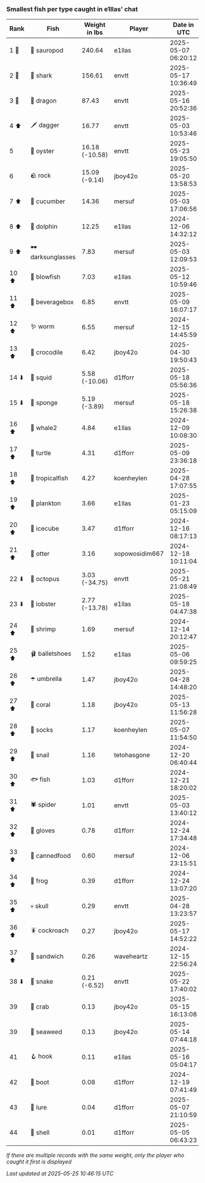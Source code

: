 ### Smallest fish per type caught in e1llas' chat
| Rank | Fish | Weight in lbs | Player | Date in UTC |
|------|--------|-----------|---------|------|
| 1 🥇  | 🦕 sauropod | 240.64 | e1llas | 2025-05-07 06:20:12 |
| 2 🥈  | 🦈 shark | 156.61 | envtt | 2025-05-17 10:36:49 |
| 3 🥉  | 🐉 dragon | 87.43 | envtt | 2025-05-16 20:52:36 |
| 4 ⬆ | 🗡️ dagger | 16.77 | envtt | 2025-05-03 10:53:46 |
| 5  | 🦪 oyster | 16.18 (-10.58) | envtt | 2025-05-23 19:05:50 |
| 6  | 🪨 rock | 15.09 (-9.14) | jboy42o | 2025-05-20 13:58:53 |
| 7 ⬆ | 🥒 cucumber | 14.36 | mersuf | 2025-05-03 17:06:56 |
| 8 ⬆ | 🐬 dolphin | 12.25 | e1llas | 2024-12-06 14:32:12 |
| 9 ⬆ | 🕶️ darksunglasses | 7.83 | mersuf | 2025-05-03 12:09:53 |
| 10 ⬆ | 🐡 blowfish | 7.03 | e1llas | 2025-05-12 10:59:46 |
| 11 ⬆ | 🧃 beveragebox | 6.85 | envtt | 2025-05-09 16:07:17 |
| 12 ⬆ | 🪱 worm | 6.55 | mersuf | 2024-12-15 14:45:59 |
| 13 ⬆ | 🐊 crocodile | 6.42 | jboy42o | 2025-04-30 19:50:43 |
| 14 ⬇ | 🦑 squid | 5.58 (-10.06) | d1fforr | 2025-05-18 05:56:36 |
| 15 ⬇ | 🧽 sponge | 5.19 (-3.89) | mersuf | 2025-05-18 15:26:38 |
| 16 ⬆ | 🐋 whale2 | 4.84 | e1llas | 2024-12-09 10:08:30 |
| 17 ⬆ | 🐢 turtle | 4.31 | d1fforr | 2025-05-09 23:36:18 |
| 18 ⬆ | 🐠 tropicalfish | 4.27 | koenheylen | 2025-04-28 17:07:55 |
| 19 ⬆ | 🦠 plankton | 3.66 | e1llas | 2025-01-23 05:15:09 |
| 20 ⬆ | 🧊 icecube | 3.47 | d1fforr | 2024-12-16 08:17:13 |
| 21 ⬆ | 🦦 otter | 3.16 | xopowosidim667 | 2024-12-18 10:11:04 |
| 22 ⬇ | 🐙 octopus | 3.03 (-34.75) | envtt | 2025-05-21 21:08:49 |
| 23 ⬇ | 🦞 lobster | 2.77 (-13.78) | e1llas | 2025-05-18 04:47:38 |
| 24 ⬆ | 🦐 shrimp | 1.69 | mersuf | 2024-12-14 20:12:47 |
| 25 ⬆ | 🩰 balletshoes | 1.52 | e1llas | 2025-05-06 09:59:25 |
| 26 ⬆ | ☂️ umbrella | 1.47 | jboy42o | 2025-04-28 14:48:20 |
| 27 ⬆ | 🪸 coral | 1.18 | jboy42o | 2025-05-13 11:56:28 |
| 28 ⬆ | 🧦 socks | 1.17 | koenheylen | 2025-05-07 11:54:50 |
| 29 ⬆ | 🐌 snail | 1.16 | tetohasgone | 2024-12-20 06:40:44 |
| 30 ⬆ | 🐟 fish | 1.03 | d1fforr | 2024-12-21 18:20:02 |
| 31 ⬆ | 🕷️ spider | 1.01 | envtt | 2025-05-03 13:40:12 |
| 32 ⬆ | 🧤 gloves | 0.78 | d1fforr | 2024-12-24 17:34:48 |
| 33 ⬆ | 🥫 cannedfood | 0.60 | mersuf | 2024-12-06 23:15:51 |
| 34 ⬆ | 🐸 frog | 0.39 | d1fforr | 2024-12-24 13:07:20 |
| 35 ⬆ | 💀 skull | 0.29 | envtt | 2025-04-28 13:23:57 |
| 36 ⬆ | 🪳 cockroach | 0.27 | jboy42o | 2025-05-17 14:52:22 |
| 37 ⬆ | 🥪 sandwich | 0.26 | waveheartz | 2024-12-15 22:56:24 |
| 38 ⬇ | 🐍 snake | 0.21 (-6.52) | envtt | 2025-05-22 17:40:02 |
| 39  | 🦀 crab | 0.13 | jboy42o | 2025-05-15 16:13:08 |
| 39  | 🌿 seaweed | 0.13 | jboy42o | 2025-05-14 07:44:18 |
| 41  | 🪝 hook | 0.11 | e1llas | 2025-05-16 05:04:17 |
| 42  | 👢 boot | 0.08 | d1fforr | 2024-12-19 07:41:49 |
| 43  | 🎏 lure | 0.04 | d1fforr | 2025-05-07 21:10:59 |
| 44  | 🐚 shell | 0.01 | d1fforr | 2025-05-05 06:43:23 |

_If there are multiple records with the same weight, only the player who caught it first is displayed_

_Last updated at 2025-05-25 10:46:15 UTC_